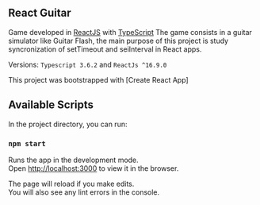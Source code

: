 ## React Guitar
Game developed in [ReactJS](https://github.com/facebook/create-react-app) with [TypeScript](https://github.com/microsoft/TypeScript)
The game consists in a guitar simulator like Guitar Flash, the main purpose of this project is study syncronization of setTimeout and seiInterval in React apps. 

Versions: `Typescript 3.6.2` and `ReactJs ^16.9.0`


This project was bootstrapped with [Create React App]

## Available Scripts

In the project directory, you can run:

### `npm start`

Runs the app in the development mode.<br>
Open [http://localhost:3000](http://localhost:3000) to view it in the browser.

The page will reload if you make edits.<br>
You will also see any lint errors in the console.

